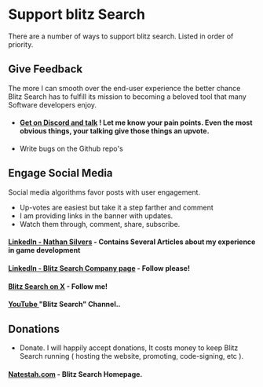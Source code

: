 
# Support blitz Search

There are a number of ways to support blitz search.  Listed in order of priority.

## Give Feedback

The more I can smooth over the end-user experience the better chance Blitz Search has to fulfill its mission to becoming a beloved tool that many Software developers enjoy.

* #### [Get on Discord and talk](https://discord.com/invite/UYPwQY9ngm) ! Let me know your pain points.  Even the most obvious things, your talking give those things an upvote.

* Write bugs on the Github repo's

## Engage Social Media

Social media algorithms favor posts with user engagement.  

* Up-votes are easiest but take it a step farther and comment
* I am providing links in the banner with updates.
* Watch them through, comment, share, subscribe.

#### [LinkedIn - Nathan Silvers](https://www.linkedin.com/in/nathan-silvers-a17308a8/) - Contains Several Articles about my experience in game development

#### [LinkedIn - Blitz Search Company page](https://www.linkedin.com/company/blitz-search/) - Follow please!

#### [Blitz Search on X](https://x.com/BlitzSearch) - Follow me!

#### [YouTube ](https://www.youtube.com/@BlitzSearch-qb2oq) "Blitz Search" Channel..
## Donations
* Donate.  I will happily accept donations, It costs money to keep Blitz Search running ( hosting the website, promoting, code-signing, etc ).

#### [Natestah.com](https://natestah.com/) - Blitz Search Homepage.


